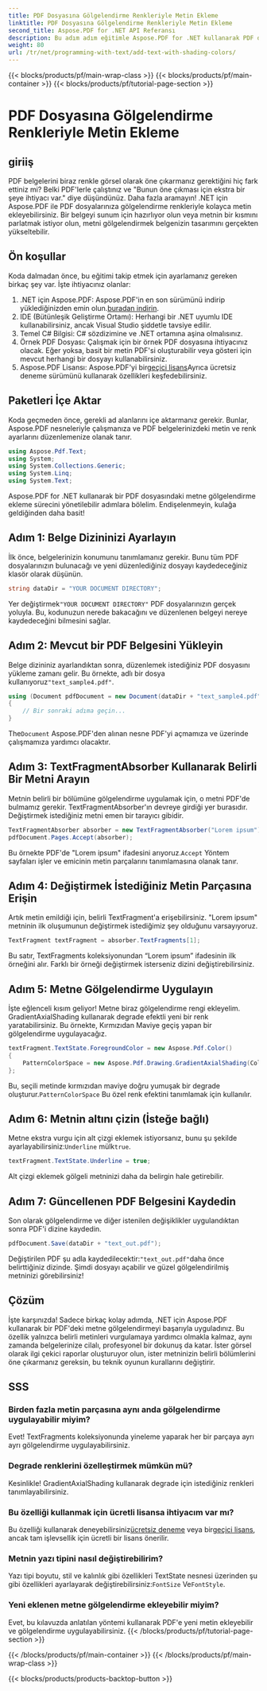 ```yaml
---
title: PDF Dosyasına Gölgelendirme Renkleriyle Metin Ekleme
linktitle: PDF Dosyasına Gölgelendirme Renkleriyle Metin Ekleme
second_title: Aspose.PDF for .NET API Referansı
description: Bu adım adım eğitimle Aspose.PDF for .NET kullanarak PDF dosyalarına metin gölgelendirmesi eklemeyi öğrenin. Belgelerinizi renkli degradelerle özelleştirin.
weight: 80
url: /tr/net/programming-with-text/add-text-with-shading-colors/
---
```


{{< blocks/products/pf/main-wrap-class >}}
{{< blocks/products/pf/main-container >}}
{{< blocks/products/pf/tutorial-page-section >}}

# PDF Dosyasına Gölgelendirme Renkleriyle Metin Ekleme

## giriiş

PDF belgelerini biraz renkle görsel olarak öne çıkarmanız gerektiğini hiç fark ettiniz mi? Belki PDF'lerle çalıştınız ve "Bunun öne çıkması için ekstra bir şeye ihtiyacı var." diye düşündünüz. Daha fazla aramayın! .NET için Aspose.PDF ile PDF dosyalarınıza gölgelendirme renkleriyle kolayca metin ekleyebilirsiniz. Bir belgeyi sunum için hazırlıyor olun veya metnin bir kısmını parlatmak istiyor olun, metni gölgelendirmek belgenizin tasarımını gerçekten yükseltebilir.

## Ön koşullar

Koda dalmadan önce, bu eğitimi takip etmek için ayarlamanız gereken birkaç şey var. İşte ihtiyacınız olanlar:

1.  .NET için Aspose.PDF: Aspose.PDF'in en son sürümünü indirip yüklediğinizden emin olun.[buradan indirin](https://releases.aspose.com/pdf/net/).
2. IDE (Bütünleşik Geliştirme Ortamı): Herhangi bir .NET uyumlu IDE kullanabilirsiniz, ancak Visual Studio şiddetle tavsiye edilir.
3. Temel C# Bilgisi: C# sözdizimine ve .NET ortamına aşina olmalısınız.
4. Örnek PDF Dosyası: Çalışmak için bir örnek PDF dosyasına ihtiyacınız olacak. Eğer yoksa, basit bir metin PDF'si oluşturabilir veya gösteri için mevcut herhangi bir dosyayı kullanabilirsiniz.
5.  Aspose.PDF Lisansı: Aspose.PDF'yi bir[geçici lisans](https://purchase.aspose.com/temporary-license/)Ayrıca ücretsiz deneme sürümünü kullanarak özellikleri keşfedebilirsiniz.

## Paketleri İçe Aktar

Koda geçmeden önce, gerekli ad alanlarını içe aktarmanız gerekir. Bunlar, Aspose.PDF nesneleriyle çalışmanıza ve PDF belgelerinizdeki metin ve renk ayarlarını düzenlemenize olanak tanır.

```csharp
using Aspose.Pdf.Text;
using System;
using System.Collections.Generic;
using System.Linq;
using System.Text;
```

Aspose.PDF for .NET kullanarak bir PDF dosyasındaki metne gölgelendirme ekleme sürecini yönetilebilir adımlara bölelim. Endişelenmeyin, kulağa geldiğinden daha basit!

## Adım 1: Belge Dizininizi Ayarlayın

İlk önce, belgelerinizin konumunu tanımlamanız gerekir. Bunu tüm PDF dosyalarınızın bulunacağı ve yeni düzenlediğiniz dosyayı kaydedeceğiniz klasör olarak düşünün.

```csharp
string dataDir = "YOUR DOCUMENT DIRECTORY";
```

 Yer değiştirmek`"YOUR DOCUMENT DIRECTORY"` PDF dosyalarınızın gerçek yoluyla. Bu, kodunuzun nerede bakacağını ve düzenlenen belgeyi nereye kaydedeceğini bilmesini sağlar.

## Adım 2: Mevcut bir PDF Belgesini Yükleyin

Belge dizininiz ayarlandıktan sonra, düzenlemek istediğiniz PDF dosyasını yükleme zamanı gelir. Bu örnekte, adlı bir dosya kullanıyoruz`"text_sample4.pdf"`.

```csharp
using (Document pdfDocument = new Document(dataDir + "text_sample4.pdf"))
{
    // Bir sonraki adıma geçin...
}
```

 The`Document` Aspose.PDF'den alınan nesne PDF'yi açmamıza ve üzerinde çalışmamıza yardımcı olacaktır.

## Adım 3: TextFragmentAbsorber Kullanarak Belirli Bir Metni Arayın

Metnin belirli bir bölümüne gölgelendirme uygulamak için, o metni PDF'de bulmamız gerekir. TextFragmentAbsorber'ın devreye girdiği yer burasıdır. Değiştirmek istediğiniz metni emen bir tarayıcı gibidir.

```csharp
TextFragmentAbsorber absorber = new TextFragmentAbsorber("Lorem ipsum");
pdfDocument.Pages.Accept(absorber);
```

 Bu örnekte PDF'de "Lorem ipsum" ifadesini arıyoruz.`Accept` Yöntem sayfaları işler ve emicinin metin parçalarını tanımlamasına olanak tanır.

## Adım 4: Değiştirmek İstediğiniz Metin Parçasına Erişin

Artık metin emildiği için, belirli TextFragment'a erişebilirsiniz. "Lorem ipsum" metninin ilk oluşumunun değiştirmek istediğimiz şey olduğunu varsayıyoruz.

```csharp
TextFragment textFragment = absorber.TextFragments[1];
```

Bu satır, TextFragments koleksiyonundan “Lorem ipsum” ifadesinin ilk örneğini alır. Farklı bir örneği değiştirmek isterseniz dizini değiştirebilirsiniz.

## Adım 5: Metne Gölgelendirme Uygulayın

İşte eğlenceli kısım geliyor! Metne biraz gölgelendirme rengi ekleyelim. GradientAxialShading kullanarak degrade efektli yeni bir renk yaratabilirsiniz. Bu örnekte, Kırmızıdan Maviye geçiş yapan bir gölgelendirme uygulayacağız.

```csharp
textFragment.TextState.ForegroundColor = new Aspose.Pdf.Color()
{
    PatternColorSpace = new Aspose.Pdf.Drawing.GradientAxialShading(Color.Red, Color.Blue)
};
```

 Bu, seçili metinde kırmızıdan maviye doğru yumuşak bir degrade oluşturur.`PatternColorSpace` Bu özel renk efektini tanımlamak için kullanılır.

## Adım 6: Metnin altını çizin (İsteğe bağlı)

 Metne ekstra vurgu için alt çizgi eklemek istiyorsanız, bunu şu şekilde ayarlayabilirsiniz:`Underline` mülk`true`.

```csharp
textFragment.TextState.Underline = true;
```

Alt çizgi eklemek gölgeli metninizi daha da belirgin hale getirebilir.

## Adım 7: Güncellenen PDF Belgesini Kaydedin

Son olarak gölgelendirme ve diğer istenilen değişiklikler uygulandıktan sonra PDF'i dizine kaydedin.

```csharp
pdfDocument.Save(dataDir + "text_out.pdf");
```

 Değiştirilen PDF şu adla kaydedilecektir:`"text_out.pdf"`daha önce belirttiğiniz dizinde. Şimdi dosyayı açabilir ve güzel gölgelendirilmiş metninizi görebilirsiniz!

## Çözüm

İşte karşınızda! Sadece birkaç kolay adımda, .NET için Aspose.PDF kullanarak bir PDF'deki metne gölgelendirmeyi başarıyla uyguladınız. Bu özellik yalnızca belirli metinleri vurgulamaya yardımcı olmakla kalmaz, aynı zamanda belgelerinize cilalı, profesyonel bir dokunuş da katar. İster görsel olarak ilgi çekici raporlar oluşturuyor olun, ister metninizin belirli bölümlerini öne çıkarmanız gereksin, bu teknik oyunun kurallarını değiştirir.


## SSS

### Birden fazla metin parçasına aynı anda gölgelendirme uygulayabilir miyim?
Evet! TextFragments koleksiyonunda yineleme yaparak her bir parçaya ayrı ayrı gölgelendirme uygulayabilirsiniz.

### Degrade renklerini özelleştirmek mümkün mü?
Kesinlikle! GradientAxialShading kullanarak degrade için istediğiniz renkleri tanımlayabilirsiniz.

### Bu özelliği kullanmak için ücretli lisansa ihtiyacım var mı?
 Bu özelliği kullanarak deneyebilirsiniz[ücretsiz deneme](https://releases.aspose.com/) veya bir[geçici lisans](https://purchase.aspose.com/temporary-license/), ancak tam işlevsellik için ücretli bir lisans önerilir.

### Metnin yazı tipini nasıl değiştirebilirim?
 Yazı tipi boyutu, stil ve kalınlık gibi özellikleri TextState nesnesi üzerinden şu gibi özellikleri ayarlayarak değiştirebilirsiniz:`FontSize` Ve`FontStyle`.

### Yeni eklenen metne gölgelendirme ekleyebilir miyim?
Evet, bu kılavuzda anlatılan yöntemi kullanarak PDF'e yeni metin ekleyebilir ve gölgelendirme uygulayabilirsiniz.
{{< /blocks/products/pf/tutorial-page-section >}}

{{< /blocks/products/pf/main-container >}}
{{< /blocks/products/pf/main-wrap-class >}}

{{< blocks/products/products-backtop-button >}}
